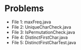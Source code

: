 # Problems

- File 1: maxFreq.java   
- File 2: UniqueCharCheck.java
- File 3: IsPermutationCheck.java
- File 4: DistinctFirstChar.java
- File 5: DistinctFirstCharTest.java 
